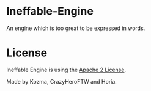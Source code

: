 # Ineffable-Engine
An engine which is too great to be expressed in words.

# License
Ineffable Engine is using the [Apache 2 License](http://www.apache.org/licenses/LICENSE-2.0.html).

Made by Kozma, CrazyHeroFTW and Horia.
